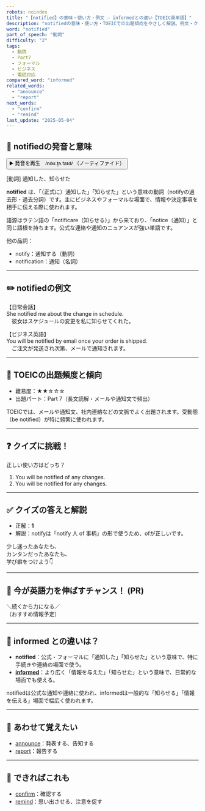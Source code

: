 ```yaml
---
robots: noindex
title: "【notified】の意味・使い方・例文 ― informedとの違い【TOEIC英単語】"
description: "notifiedの意味・使い方・TOEICでの出題傾向をやさしく解説。例文・クイズ付きでinformedとの違いもわかりやすく学べます。"
word: "notified"
part_of_speech: "動詞"
difficulty: "2"
tags:
  - 動詞
  - Part7
  - フォーマル
  - ビジネス
  - 電話対応
compared_word: "informed"
related_words:
  - "announce"
  - "report"
next_words:
  - "confirm"
  - "remind"
last_update: "2025-05-04"
---
```


## 🔰 notifiedの発音と意味

<button class="play-audio" onclick="playTTS('notified')">
  <span class="play-audio-main">
    ▶️ 発音を再生　/nóʊ.t̬ə.faɪd/
  </span>
  <span class="play-audio-sub">
    （ノーティファイド）
  </span>
</button>

[動詞] 通知した、知らせた

**notified** は、「（正式に）通知した」「知らせた」という意味の動詞（notifyの過去形・過去分詞）です。主にビジネスやフォーマルな場面で、情報や決定事項を相手に伝える際に使われます。

語源はラテン語の「notificare（知らせる）」から来ており、「notice（通知）」と同じ語根を持ちます。公式な連絡や通知のニュアンスが強い単語です。

他の品詞：  
- notify：通知する（動詞）
- notification：通知（名詞）

---

## ✏️ notifiedの例文

【日常会話】  
She notified me about the change in schedule.  
　彼女はスケジュールの変更を私に知らせてくれた。

【ビジネス英語】  
You will be notified by email once your order is shipped.  
　ご注文が発送され次第、メールで通知されます。

---

## 🎯 TOEICの出題頻度と傾向

- 難易度：★★☆☆☆
- 出題パート：Part 7（長文読解・メールや通知文で頻出）

TOEICでは、メールや通知文、社内連絡などの文脈でよく出題されます。受動態（be notified）が特に頻繁に使われます。

---

## ❓ クイズに挑戦！

正しい使い方はどっち？

1. You will be notified of any changes.  
2. You will be notified for any changes.

---

## ✅ クイズの答えと解説

- 正解：**1**
- 解説：notifyは「notify 人 of 事柄」の形で使うため、ofが正しいです。

少し迷ったあなたも、  
カンタンだったあなたも、  
学び癖をつけよう👇️

---

## 🚀 今が英語力を伸ばすチャンス！ (PR)

<div class="info-center">
＼続くから力になる／<br>  
（おすすめ情報予定）
</div>

---

## 🤔  informed との違いは？

- **notified**：公式・フォーマルに「通知した」「知らせた」という意味で、特に手続きや連絡の場面で使う。
- **[informed](/informed)**：より広く「情報を与えた」「知らせた」という意味で、日常的な場面でも使える。

notifiedは公式な通知や連絡に使われ、informedは一般的な「知らせる」「情報を伝える」場面で幅広く使われます。

---

## 🧩 あわせて覚えたい

- [announce](/announce)：発表する、告知する
- [report](/report)：報告する

---

## 📖 できればこれも

- [confirm](/confirm)：確認する
- [remind](/remind)：思い出させる、注意を促す

<!-- cvid: aid28_bid33 -->
